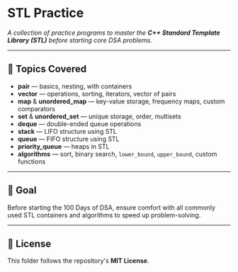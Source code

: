
# STL Practice

*A collection of practice programs to master the **C++ Standard Template Library (STL)** before starting core DSA problems.*


---

## 📌 Topics Covered

* **pair** — basics, nesting, with containers
* **vector** — operations, sorting, iterators, vector of pairs
* **map** & **unordered\_map** — key-value storage, frequency maps, custom comparators
* **set** & **unordered\_set** — unique storage, order, multisets
* **deque** — double-ended queue operations
* **stack** — LIFO structure using STL
* **queue** — FIFO structure using STL
* **priority\_queue** — heaps in STL
* **algorithms** — sort, binary search, `lower_bound`, `upper_bound`, custom functions

---


## 🎯 Goal

Before starting the 100 Days of DSA, ensure comfort with all commonly used STL containers and algorithms to speed up problem-solving.

---

## 📝 License

This folder follows the repository's **MIT License**.
